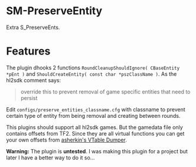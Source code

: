 # SM-PreserveEntity
Extra S_PreserveEnts.

# Features
The plugin dhooks 2 functions `RoundCleanupShouldIgnore( CBaseEntity *pEnt )` and `ShouldCreateEntity( const char *pszClassName )`. As the hl2sdk comment says:

> override this to prevent removal of game specific entities that need to persist

Edit `configs/preserve_entities_classname.cfg` with classname to prevent certain type of entity from being removal and creating between rounds.

This plugins should support all hl2sdk games. But the gamedata file only contains offsets from TF2. Since they are all virtual functions you can get your own offsets from [asherkin's VTable Dumper](https://asherkin.github.io/vtable).

**Warning:** The plugin is **untested**. I was making this plugin for a project but later I have a better way to do it so...
